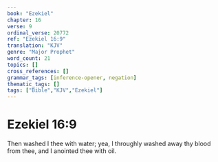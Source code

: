 ```yaml
---
book: "Ezekiel"
chapter: 16
verse: 9
ordinal_verse: 20772
ref: "Ezekiel 16:9"
translation: "KJV"
genre: "Major Prophet"
word_count: 21
topics: []
cross_references: []
grammar_tags: [inference-opener, negation]
thematic_tags: []
tags: ["Bible","KJV","Ezekiel"]
---
```


# Ezekiel 16:9

Then washed I thee with water; yea, I throughly washed away thy blood from thee, and I anointed thee with oil.
